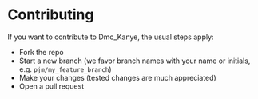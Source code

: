 # Contributing

If you want to contribute to Dmc_Kanye, the usual steps apply:

* Fork the repo
* Start a new branch (we favor branch names with your name or initials, e.g. `pjm/my_feature_branch`)
* Make your changes (tested changes are much appreciated)
* Open a pull request
